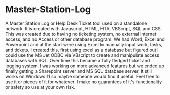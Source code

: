 # Master-Station-Log
A Master Station Log or Help Desk Ticket tool used on a standalone network. It is created with Javascript, HTML, HTA, VBScript, SQL and CSS. This was created due to having no ticketing system, no external Internet access, and no Access or other database program. We had Word, Excel and Powerpoint and at the start were using Excel to manually input work, tasks, and tickets. I created this, first using excel as a database but figured out I could use the MS Jet ODBC via VBscript to create and manipulate access databases with SQL. Over time this became a fully fledged ticket and logging system. I was working on more advanced features but we ended up finally getting a Sharepoint server and MS SQL database server. It still works on Windows 11 so maybe someone would find it useful. Feel free to use it or pieces of it for whatever. I make no guarantees of it's functionality or safety so use at your own risk. 
